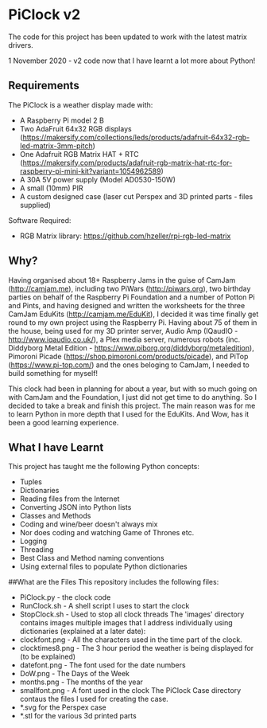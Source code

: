# PiClock v2

The code for this project has been updated to work with the latest matrix drivers.

1 November 2020 - v2 code now that I have learnt a lot more about Python!

## Requirements
The PiClock is a weather display made with:
* A Raspberry Pi model 2 B
* Two AdaFruit 64x32 RGB displays (https://makersify.com/collections/leds/products/adafruit-64x32-rgb-led-matrix-3mm-pitch)
* One Adafruit RGB Matrix HAT + RTC (https://makersify.com/products/adafruit-rgb-matrix-hat-rtc-for-raspberry-pi-mini-kit?variant=1054962589)
* A 30A 5V power supply (Model AD0530-150W)
* A small (10mm) PIR
* A custom designed case (laser cut Perspex and 3D printed parts - files supplied)

Software Required:
* RGB Matrix library: https://github.com/hzeller/rpi-rgb-led-matrix


## Why?
Having organised about 18+ Raspberry Jams in the guise of CamJam (http://camjam.me), including two PiWars (http://piwars.org), two birthday parties on behalf of the Raspberry Pi Foundation and a number of Potton Pi and Pints, and having designed and written the worksheets for the three CamJam EduKits (http://camjam.me/EduKit), I decided it was time finally get round to my own project using the Raspberry Pi.  Having about 75 of them in the house, being used for my 3D printer server, Audio Amp (IQaudIO - http://www.iqaudio.co.uk/), a Plex media server, numerous robots (inc. Diddyborg Metal Edition - https://www.piborg.org/diddyborg/metaledition), Pimoroni Picade (https://shop.pimoroni.com/products/picade), and PiTop (https://www.pi-top.com/) and the ones beloging to CamJam, I needed to build something for myself!

This clock had been in planning for about a year, but with so much going on with CamJam and the Foundation, I just did not get time to do anything.  So I decided to take a break and finish this project.  The main reason was for me to learn Python in more depth that I used for the EduKits.  And Wow, has it been a good learning experience.

## What I have Learnt
This project has taught me the following Python concepts:
* Tuples
* Dictionaries
* Reading files from the Internet
* Converting JSON into Python lists
* Classes and Methods
* Coding and wine/beer doesn't always mix
* Nor does coding and watching Game of Thrones etc.
* Logging
* Threading
* Best Class and Method naming conventions
* Using external files to populate Python dictionaries

##What are the Files
This repository includes the following files:
* PiClock.py - the clock code
* RunClock.sh - A shell script I uses to start the clock
* StopClock.sh - Used to stop all clock threads
The 'images' directory contains images multiple images that I address individually using dictionaries (explained at a later date):
* clockfont.png - All the characters used in the time part of the clock.
* clocktimes8.png - The 3 hour period the weather is being displayed for (to be explained)
* datefont.png - The font used for the date numbers
* DoW.png - The Days of the Week
* months.png - The months of the year
* smallfont.png - A font used in the clock
The PiClock Case directory contaus the files I used for creating the case.
* *.svg for the Perspex case
* *.stl for the various 3d printed parts
